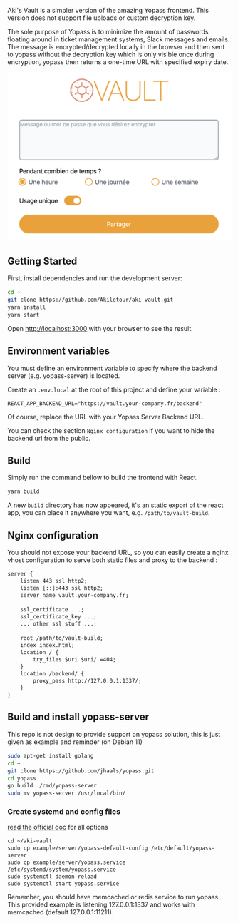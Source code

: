 Aki's Vault is a simpler version of the amazing Yopass frontend. This version does not support file uploads or custom decryption key.

The sole purpose of Yopass is to minimize the amount of passwords floating around in ticket management systems, Slack messages and emails. The message is encrypted/decrypted locally in the browser and then sent to yopass without the decryption key which is only visible once during encryption, yopass then returns a one-time URL with specified expiry date.

![img](./public/preview.png)

## Getting Started

First, install dependencies and run the development server:

```bash
cd ~
git clone https://github.com/Akiletour/aki-vault.git
yarn install
yarn start
```

Open [http://localhost:3000](http://localhost:3000) with your browser to see the result.

## Environment variables

You must define an environment variable to specify where the backend server (e.g. yopass-server) is located.

Create an `.env.local` at the root of this project and define your variable :

```
REACT_APP_BACKEND_URL="https://vault.your-company.fr/backend"
```

Of course, replace the URL with your Yopass Server Backend URL.

You can check the section `Nginx configuration` if you want to hide the backend url from the public.

## Build

Simply run the command bellow to build the frontend with React.

```bash
yarn build
```

A new `build` directory has now appeared, it's an static export of the react app, you can place it anywhere you want, e.g. `/path/to/vault-build`.

## Nginx configuration

You should not expose your backend URL, so you can easily create a nginx vhost configuration to serve both static files and proxy to the backend :

```nginx
server {
	listen 443 ssl http2;
	listen [::]:443 ssl http2;
	server_name vault.your-company.fr;
	
	ssl_certificate ...;
	ssl_certificate_key ...;
	... other ssl stuff ...;

	root /path/to/vault-build;
	index index.html;
	location / {
		try_files $uri $uri/ =404;
	}
	location /backend/ {
		proxy_pass http://127.0.0.1:1337/;
	}
}
```


## Build and install yopass-server
This repo is not design to provide support on yopass solution, this is just given as example and reminder
(on Debian 11)
```bash
sudo apt-get install golang
cd ~
git clone https://github.com/jhaals/yopass.git
cd yopass
go build ./cmd/yopass-server
sudo mv yopass-server /usr/local/bin/
```
### Create systemd and config files
[read the official doc](https://github.com/jhaals/yopass#installation--configuration) for all options
```
cd ~/aki-vault
sudo cp example/server/yopass-default-config /etc/default/yopass-server
sudo cp example/server/yopass.service /etc/systemd/system/yopass.service
sudo systemctl daemon-reload
sudo systemctl start yopass.service
```

Remember, you should have memcached or redis service to run yopass. This provided example is listening 127.0.0.1:1337 and works with memcached (default 127.0.0.1:11211).
